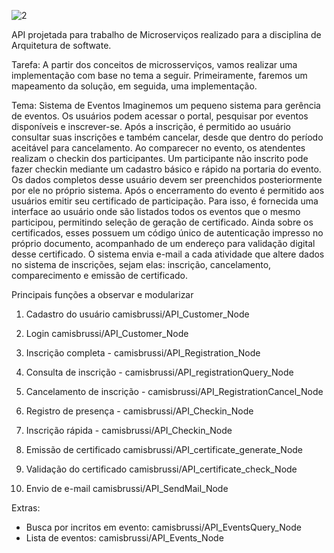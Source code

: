 ![2](https://user-images.githubusercontent.com/40186019/100289107-ea540580-2f56-11eb-876a-270babef1568.png)


API projetada para trabalho de Microserviços realizado para a disciplina de Arquitetura de softwate. 

Tarefa: A partir dos conceitos de microsserviços, vamos realizar uma implementação com base no tema
a seguir. Primeiramente, faremos um mapeamento da solução, em seguida, uma implementação.

Tema: Sistema de Eventos
Imaginemos um pequeno sistema para gerência de eventos. Os usuários podem acessar o portal, pesquisar
por eventos disponíveis e inscrever-se. Após a inscrição, é permitido ao usuário consultar suas inscrições
e também cancelar, desde que dentro do período aceitável para cancelamento.
Ao comparecer no evento, os atendentes realizam o checkin dos participantes. Um participante não
inscrito pode fazer checkin mediante um cadastro básico e rápido na portaria do evento. Os dados
completos desse usuário devem ser preenchidos posteriormente por ele no próprio sistema.
Após o encerramento do evento é permitido aos usuários emitir seu certificado de participação. Para isso,
é fornecida uma interface ao usuário onde são listados todos os eventos que o mesmo participou,
permitindo seleção de geração de certificado. Ainda sobre os certificados, esses possuem um código
único de autenticação impresso no próprio documento, acompanhado de um endereço para validação
digital desse certificado.
O sistema envia e-mail a cada atividade que altere dados no sistema de inscrições, sejam elas: inscrição,
cancelamento, comparecimento e emissão de certificado.

Principais funções a observar e modularizar
1. Cadastro do usuário camisbrussi/API_Customer_Node
2. Login camisbrussi/API_Customer_Node

3. Inscrição completa - camisbrussi/API_Registration_Node
4. Consulta de inscrição - camisbrussi/API_registrationQuery_Node
5. Cancelamento de inscrição - camisbrussi/API_RegistrationCancel_Node
6. Registro de presença - camisbrussi/API_Checkin_Node
7. Inscrição rápida - camisbrussi/API_Checkin_Node

8. Emissão de certificado camisbrussi/API_certificate_generate_Node
9. Validação do certificado camisbrussi/API_certificate_check_Node
10. Envio de e-mail camisbrussi/API_SendMail_Node

Extras:

- Busca por incritos em evento: camisbrussi/API_EventsQuery_Node
- Lista de eventos: camisbrussi/API_Events_Node
